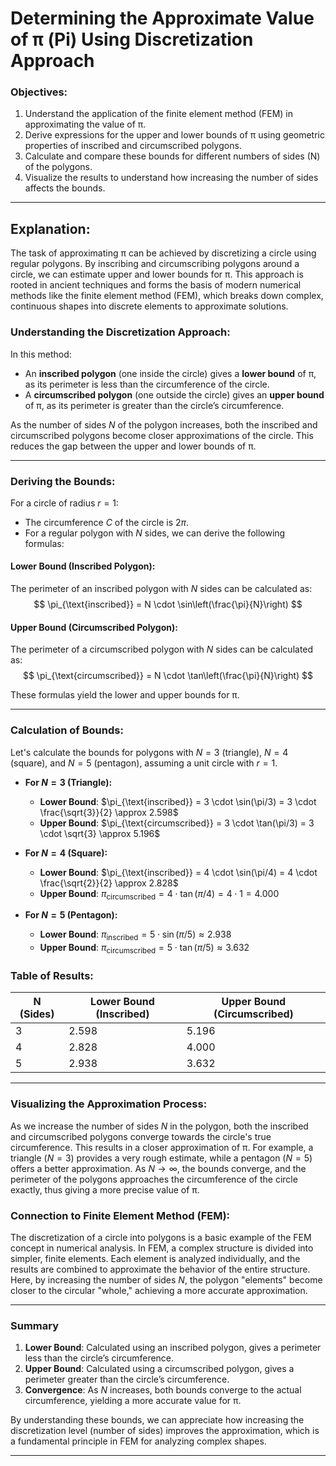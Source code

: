 # Determining the Approximate Value of π (Pi) Using Discretization Approach

### Objectives:

1. Understand the application of the finite element method (FEM) in approximating the value of π.
2. Derive expressions for the upper and lower bounds of π using geometric properties of inscribed and circumscribed polygons.
3. Calculate and compare these bounds for different numbers of sides (N) of the polygons.
4. Visualize the results to understand how increasing the number of sides affects the bounds.

---

## Explanation:

The task of approximating π can be achieved by discretizing a circle using regular polygons. By inscribing and circumscribing polygons around a circle, we can estimate upper and lower bounds for π. This approach is rooted in ancient techniques and forms the basis of modern numerical methods like the finite element method (FEM), which breaks down complex, continuous shapes into discrete elements to approximate solutions.

### Understanding the Discretization Approach:

In this method:
- An **inscribed polygon** (one inside the circle) gives a **lower bound** of π, as its perimeter is less than the circumference of the circle.
- A **circumscribed polygon** (one outside the circle) gives an **upper bound** of π, as its perimeter is greater than the circle’s circumference.

As the number of sides $N$ of the polygon increases, both the inscribed and circumscribed polygons become closer approximations of the circle. This reduces the gap between the upper and lower bounds of π.

---

### Deriving the Bounds:

For a circle of radius $r = 1$:
- The circumference $C$ of the circle is $2\pi$.
- For a regular polygon with $N$ sides, we can derive the following formulas:

#### Lower Bound (Inscribed Polygon):
The perimeter of an inscribed polygon with $N$ sides can be calculated as:
$$
\pi_{\text{inscribed}} = N \cdot \sin\left(\frac{\pi}{N}\right)
$$

#### Upper Bound (Circumscribed Polygon):
The perimeter of a circumscribed polygon with $N$ sides can be calculated as:
$$
\pi_{\text{circumscribed}} = N \cdot \tan\left(\frac{\pi}{N}\right)
$$

These formulas yield the lower and upper bounds for π.

---

### Calculation of Bounds:

Let's calculate the bounds for polygons with $N = 3$ (triangle), $N = 4$ (square), and $N = 5$ (pentagon), assuming a unit circle with $r = 1$.

- **For $N = 3$ (Triangle):**
  - **Lower Bound**: $\pi_{\text{inscribed}} = 3 \cdot \sin(\pi/3) = 3 \cdot \frac{\sqrt{3}}{2} \approx 2.598$
  - **Upper Bound**: $\pi_{\text{circumscribed}} = 3 \cdot \tan(\pi/3) = 3 \cdot \sqrt{3} \approx 5.196$

- **For $N = 4$ (Square):**
  - **Lower Bound**: $\pi_{\text{inscribed}} = 4 \cdot \sin(\pi/4) = 4 \cdot \frac{\sqrt{2}}{2} \approx 2.828$
  - **Upper Bound**: $\pi_{\text{circumscribed}} = 4 \cdot \tan(\pi/4) = 4 \cdot 1 = 4.000$

- **For $N = 5$ (Pentagon):**
  - **Lower Bound**: $\pi_{\text{inscribed}} = 5 \cdot \sin(\pi/5) \approx 2.938$
  - **Upper Bound**: $\pi_{\text{circumscribed}} = 5 \cdot \tan(\pi/5) \approx 3.632$

### Table of Results:

| **N (Sides)** | **Lower Bound (Inscribed)** | **Upper Bound (Circumscribed)** |
|---------------|-----------------------------|---------------------------------|
| 3             | 2.598                       | 5.196                           |
| 4             | 2.828                       | 4.000                           |
| 5             | 2.938                       | 3.632                           |

---

### Visualizing the Approximation Process:

As we increase the number of sides $N$ in the polygon, both the inscribed and circumscribed polygons converge towards the circle's true circumference. This results in a closer approximation of π. For example, a triangle ($N=3$) provides a very rough estimate, while a pentagon ($N=5$) offers a better approximation. As $N \to \infty$, the bounds converge, and the perimeter of the polygons approaches the circumference of the circle exactly, thus giving a more precise value of π.

### Connection to Finite Element Method (FEM):

The discretization of a circle into polygons is a basic example of the FEM concept in numerical analysis. In FEM, a complex structure is divided into simpler, finite elements. Each element is analyzed individually, and the results are combined to approximate the behavior of the entire structure. Here, by increasing the number of sides $N$, the polygon "elements" become closer to the circular "whole," achieving a more accurate approximation.

---

### Summary

1. **Lower Bound**: Calculated using an inscribed polygon, gives a perimeter less than the circle’s circumference.
2. **Upper Bound**: Calculated using a circumscribed polygon, gives a perimeter greater than the circle’s circumference.
3. **Convergence**: As $N$ increases, both bounds converge to the actual circumference, yielding a more accurate value for π.

By understanding these bounds, we can appreciate how increasing the discretization level (number of sides) improves the approximation, which is a fundamental principle in FEM for analyzing complex shapes.

---
